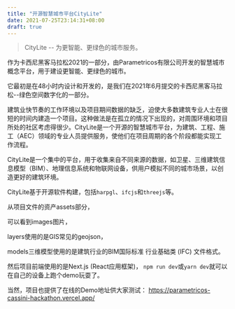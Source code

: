 ```yaml
---
title: "开源智慧城市平台CityLite"
date: 2021-07-25T23:14:31+08:00
draft: true
---
```


> CityLite -- 为更智能、更绿色的城市服务。

作为卡西尼黑客马拉松2021的一部分，由Parametricos有限公司开发的智慧城市概念平台，用于建设更智能、更绿色的城市。

它最初是在48小时内设计和开发的，是我们在2021年6月提交的卡西尼黑客马拉松--绿色空间数字化的一部分。

建筑业快节奏的工作环境以及项目期间数据的缺乏，迫使大多数建筑专业人士在很短的时间内建造一个项目。这种做法是在孤立的情况下出现的，对周围环境和项目所处的社区考虑得很少。CityLite是一个开源的智慧城市平台，为建筑、工程、施工（AEC）领域的专业人员提供服务，使他们在项目周期的各个阶段都能实现工作流程。

CityLite是一个集中的平台，用于收集来自不同来源的数据，如卫星、三维建筑信息模型（BIM）、地理信息系统和物联网设备，供用户模拟不同的城市场景，以创造更好的建筑环境。

CityLite基于开源软件构建，包括`harpgl`、`ifcjs`和`threejs`等。


从项目文件的资产assets部分，

可以看到images图片，

layers使用的是GIS常见的geojson，

models三维模型使用的是建筑行业的BIM国际标准 行业基础类 (IFC) 文件格式。

然后项目前端使用的是Next.js (React应用框架)， `npm run dev`或`yarn dev`就可以在自己的设备上跑个demo玩耍了。

当然，项目也提供了在线的Demo地址供大家测试：
https://parametricos-cassini-hackathon.vercel.app/